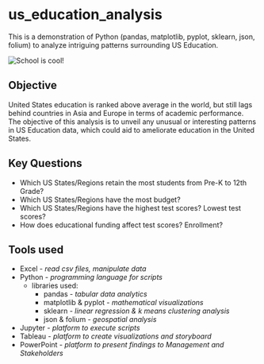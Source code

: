 # us_education_analysis
This is a demonstration of Python (pandas, matplotlib, pyplot, sklearn, json, folium) to analyze intriguing patterns surrounding US Education.

![School is cool!](https://www.acs.org/content/acs/en/education/policies/middle-and-high-school-chemistry/classroom/_jcr_content/bottomContent/columnsbootstrap/column1/image.scale.medium.jpg/1574355187340.jpg)

## Objective
United States education is ranked above average in the world, but still lags behind countries in Asia and Europe in terms of academic performance.  The objective of this analysis is to unveil any unusual or interesting patterns in US Education data, which could aid to ameliorate education in the United States.

## Key Questions
- Which US States/Regions retain the most students from Pre-K to 12th Grade?
- Which US States/Regions have the most budget? 
- Which US States/Regions have the highest test scores? Lowest test scores?
- How does educational funding affect test scores? Enrollment?

## Tools used
- Excel - _read csv files, manipulate data_
- Python - _programming language for scripts_
     - libraries used:
         - pandas - _tabular data analytics_
         - matplotlib & pyplot - _mathematical visualizations_
         - sklearn - _linear regression & k means clustering analysis_
         - json & folium - _geospatial analysis_
- Jupyter - _platform to execute scripts_
- Tableau - _platform to create visualizations and storyboard_
- PowerPoint - _platform to present findings to Management and Stakeholders_
